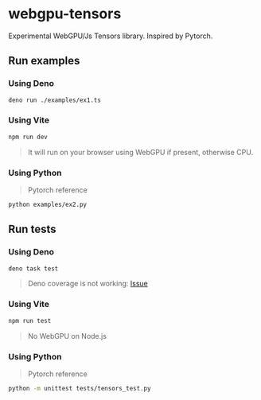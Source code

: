 # webgpu-tensors

Experimental WebGPU/Js Tensors library. Inspired by Pytorch.

## Run examples

### Using Deno

```bash
deno run ./examples/ex1.ts
```

### Using Vite

```bash
npm run dev
```
> It will run on your browser using WebGPU if present, otherwise CPU.

### Using Python

> Pytorch reference

```bash
python examples/ex2.py
```

## Run tests

### Using Deno

```bash
deno task test
```

> Deno coverage is not working: [Issue](https://github.com/denoland/deno/issues/25004)

### Using Vite

```bash
npm run test
```

> No WebGPU on Node.js

### Using Python

> Pytorch reference

```bash
python -m unittest tests/tensors_test.py
```
